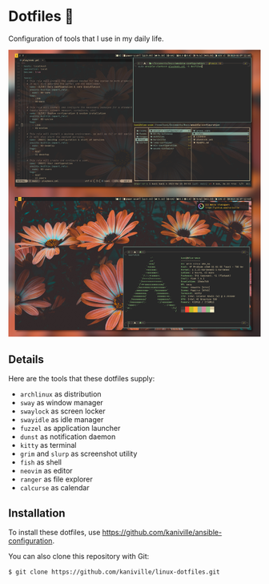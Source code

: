 # Dotfiles 🐧

Configuration of tools that I use in my daily life.

![](src/screenshot.png)

## Details
Here are the tools that these dotfiles supply:

- `archlinux` as distribution
- `sway` as window manager
- `swaylock` as screen locker
- `swayidle` as idle manager
- `fuzzel` as application launcher
- `dunst` as notification daemon
- `kitty` as terminal
- `grim` and `slurp` as screenshot utility
- `fish` as shell
- `neovim` as editor
- `ranger` as file explorer
- `calcurse` as calendar

## Installation
To install these dotfiles, use https://github.com/kaniville/ansible-configuration.

You can also clone this repository with Git:
```
$ git clone https://github.com/kaniville/linux-dotfiles.git
```

